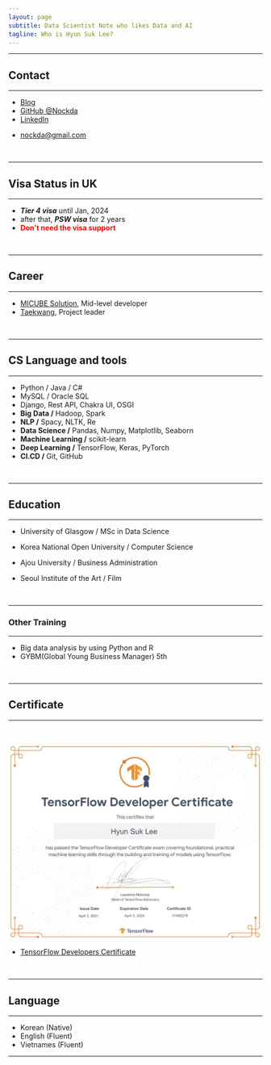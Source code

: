 ```yaml
---
layout: page
subtitle: Data Scientist Note who likes Data and AI
tagline: Who is Hyun Suk Lee?
---
```


---

## Contact

---

- [Blog](https://nockda.github.io)
- [GitHub @Nockda](https://github.com/nockda)
- [LinkedIn](https://www.linkedin.com/in/nockda/)
<!-- - [CV](https://drive.google.com/file/d/1ckxJ8EXtJdo6F2p3rRN5cgKrtuLWEZto/view?usp=share_link?raw=True) -->
- <nockda@gmail.com>

<br>

---

## Visa Status in UK

---

- _**Tier 4 visa**_ until Jan, 2024
- after that, _**PSW visa**_ for 2 years
- **<Text style="color:red"> Don't need the visa support</Text>**

<br>

---

## Career

---

- [MICUBE Solution](https://www.micube.co.kr/en/), Mid-level developer
- [Taekwang](https://tkg.taekwang.com/en/index.do), Project leader

<br>

---

## CS Language and tools

---

- Python / Java / C#
- MySQL / Oracle SQL
- Django, Rest API, Chakra UI, OSGI
- **Big Data /** Hadoop, Spark
- **NLP /** Spacy, NLTK, Re
- **Data Science /** Pandas, Numpy, Matplotlib, Seaborn
- **Machine Learning /** scikit-learn
- **Deep Learning /** TensorFlow, Keras, PyTorch
- **CI.CD /** Git, GitHub

<br>

---

## Education

---

- University of Glasgow / MSc in Data Science
- Korea National Open University / Computer Science
- Ajou University / Business Administration
- Seoul Institute of the Art / Film

  <br>

---

### Other Training

---

- Big data analysis by using Python and R
- GYBM(Global Young Business Manager) 5th

<br>
 
---

## Certificate

---

<br>

![tensorflow certificate](assets/img/Tensorflow.jpeg)

- [TensorFlow Developers Certificate](https://www.credential.net/f77748c3-e10c-41c8-ac6c-79a1a6c36ac4#gs.z83vau)

<br>

---

## Language

---

- Korean (Native)
- English (Fluent)
- Vietnames (Fluent)

---
